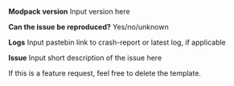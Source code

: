 **Modpack version**
Input version here

**Can the issue be reproduced?**
Yes/no/unknown

**Logs**
Input pastebin link to crash-report or latest log, if applicable

**Issue**
Input short description of the issue here



If this is a feature request, feel free to delete the template.
